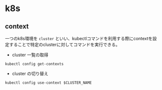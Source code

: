 # k8s
## context
一つのk8s環境を `cluster` といい、kubectlコマンドを利用する際にcontextを設定することで特定のclusterに対してコマンドを実行できる。

- cluster 一覧の取得
```
kubectl config get-contexts
```
- cluster の切り替え
```
kubectl config use-context $CLUSTER_NAME
```

<!--stackedit_data:
eyJoaXN0b3J5IjpbMTcyNzEzMjg4Nl19
-->